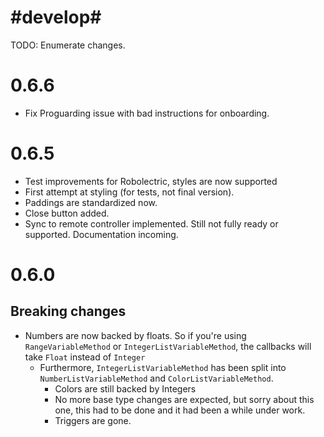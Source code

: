 # #develop#

 TODO: Enumerate changes.


# 0.6.6

- Fix Proguarding issue with bad instructions for onboarding.

# 0.6.5

- Test improvements for Robolectric, styles are now supported
- First attempt at styling (for tests, not final version).
- Paddings are standardized now.
- Close button added.
- Sync to remote controller implemented. Still not fully ready or supported. Documentation incoming.



# 0.6.0

## Breaking changes

- Numbers are now backed by floats. So if you're using `RangeVariableMethod` or `IntegerListVariableMethod`, the callbacks will take `Float` instead of `Integer`
  - Furthermore, `IntegerListVariableMethod` has been split into `NumberListVariableMethod` and `ColorListVariableMethod`.
	- Colors are still backed by Integers
	- No more base type changes are expected, but sorry about this one, this had to be done and it had been a while under work.
	- Triggers are gone.
